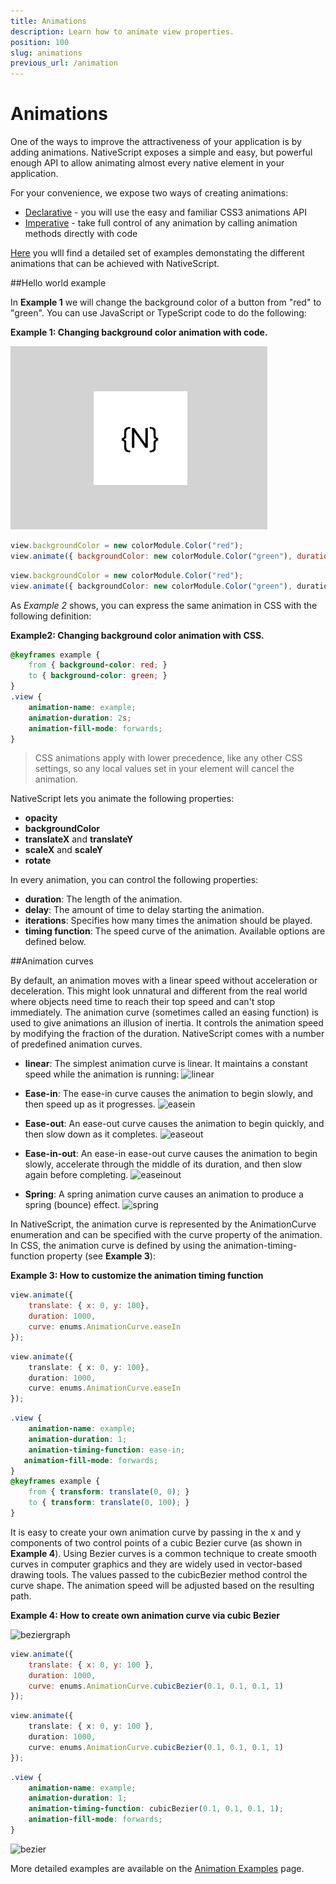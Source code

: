 ```yaml
---
title: Animations
description: Learn how to animate view properties.
position: 100
slug: animations
previous_url: /animation
---
```


# Animations

One of the ways to improve the attractiveness of your application is by adding animations. NativeScript exposes a simple and easy, but powerful enough API to allow animating almost every native element in your application.

For your convenience, we expose two ways of creating animations:

- [Declarative](./animation-css.md) - you will use the easy and familiar CSS3 animations API
- [Imperative](./animation-code.md) - take full control of any animation by calling animation methods directly with code

[Here](./animation-examples.md) you wlll find a detailed set of examples demonstating the different animations that can be achieved with NativeScript.

##Hello world example

In __Example 1__ we will change the background color of a button from "red" to "green". You can use JavaScript or TypeScript code to do the following:

__Example 1: Changing background color animation with code.__

![hello-world](../img/modules/animation/hello-world.gif "Hello world")

``` JavaScript
view.backgroundColor = new colorModule.Color("red");
view.animate({ backgroundColor: new colorModule.Color("green"), duration: 2000 });
```
``` TypeScript
view.backgroundColor = new colorModule.Color("red");
view.animate({ backgroundColor: new colorModule.Color("green"), duration: 2000 });
```

As _Example 2_ shows, you can express the same animation in CSS with the following definition:

__Example2: Changing background color animation with CSS.__

``` CSS
@keyframes example {
    from { background-color: red; }
    to { background-color: green; }
}
.view {
    animation-name: example;
    animation-duration: 2s;
    animation-fill-mode: forwards;
}
```

> CSS animations apply with lower precedence, like any other CSS settings, so any local values set in your element will cancel the animation.

NativeScript lets you animate the following properties:

- **opacity**
- **backgroundColor**
- **translateX** and **translateY**
- **scaleX** and **scaleY**
- **rotate**

In every animation, you can control the following properties:

- **duration**: The length of the animation.
- **delay**: The amount of time to delay starting the animation.
- **iterations**: Specifies how many times the animation should be played. 
- **timing function**: The speed curve of the animation. Available options are defined below.

##Animation curves

By default, an animation moves with a linear speed without acceleration or deceleration. This might look unnatural and different from the real world where objects need time to reach their top speed and can't stop immediately. The animation curve (sometimes called an easing function) is used to give animations an illusion of inertia. It controls the animation speed by modifying the fraction of the duration. NativeScript comes with a number of predefined animation curves.

- **linear**: The simplest animation curve is linear. It maintains a constant speed while the animation is running:
![linear](../img/modules/animation/linear.gif "Linear")

- **Ease-in**: The ease-in curve causes the animation to begin slowly, and then speed up as it progresses.
![easein](../img/modules/animation/easein.gif "EaseIn")

- **Ease-out**: An ease-out curve causes the animation to begin quickly, and then slow down as it completes.
![easeout](../img/modules/animation/easeout.gif "EaseOut")

- **Ease-in-out**: An ease-in ease-out curve causes the animation to begin slowly, accelerate through the middle of its duration, and then slow again before completing.
![easeinout](../img/modules/animation/easeinout.gif "EaseInOut")

- **Spring**: A spring animation curve causes an animation to produce a spring (bounce) effect.
![spring](../img/modules/animation/spring.gif "Spring")

In NativeScript, the animation curve is represented by the AnimationCurve enumeration and can be specified with the curve property of the animation. In CSS, the animation curve is defined by using the animation-timing-function property (see __Example 3__):

__Example 3: How to customize the animation timing function__

``` JavaScript
view.animate({
	translate: { x: 0, y: 100},    
	duration: 1000,
	curve: enums.AnimationCurve.easeIn
});
```
``` TypeScript
view.animate({
	translate: { x: 0, y: 100},    
	duration: 1000,
	curve: enums.AnimationCurve.easeIn
});
```
``` CSS
.view {
	animation-name: example;
	animation-duration: 1;
	animation-timing-function: ease-in;
   animation-fill-mode: forwards;
}
@keyframes example {
	from { transform: translate(0, 0); }
	to { transform: translate(0, 100); }
}
```

It is easy to create your own animation curve by passing in the x and y components of two control points of a cubic Bezier curve (as shown in __Example 4__). Using Bezier curves is a common technique to create smooth curves in computer graphics and they are widely used in vector-based drawing tools. The values passed to the cubicBezier method control the curve shape. The animation speed will be adjusted based on the resulting path.

__Example 4: How to create own animation curve via cubic Bezier__

![beziergraph](../img/modules/animation/bezier-graph.png "BezierGraph")

``` JavaScript
view.animate({
    translate: { x: 0, y: 100 },
    duration: 1000,
    curve: enums.AnimationCurve.cubicBezier(0.1, 0.1, 0.1, 1)
});
```
``` TypeScript
view.animate({
    translate: { x: 0, y: 100 },
    duration: 1000,
    curve: enums.AnimationCurve.cubicBezier(0.1, 0.1, 0.1, 1)
});
```
``` CSS
.view {
	animation-name: example;
	animation-duration: 1;
	animation-timing-function: cubicBezier(0.1, 0.1, 0.1, 1);
	animation-fill-mode: forwards;
}
```

![bezier](../img/modules/animation/bezier.gif "Bezier")

 
More detailed examples are available on the [Animation Examples](./animation-examples.md) page.

